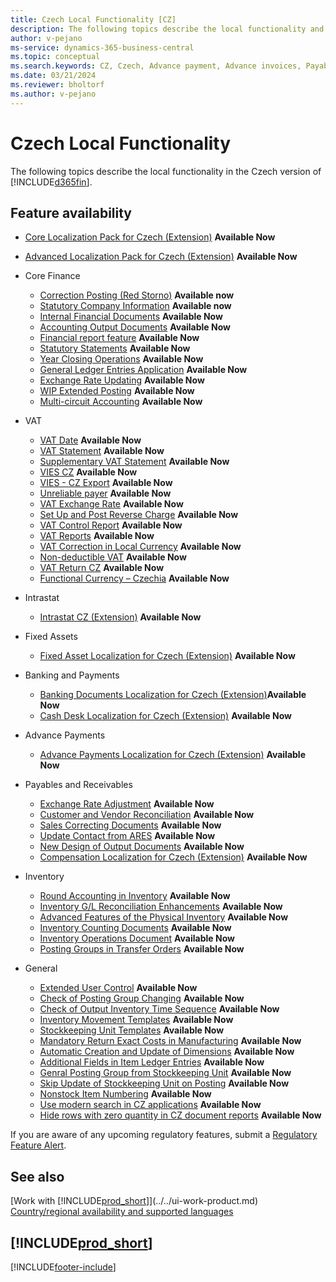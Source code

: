 ```yaml
---
title: Czech Local Functionality [CZ]
description: The following topics describe the local functionality and features for the Czech version of Business Central.
author: v-pejano
ms-service: dynamics-365-business-central
ms.topic: conceptual
ms.search.keywords: CZ, Czech, Advance payment, Advance invoices, Payables, Finance,  Cash, Cash Desk
ms.date: 03/21/2024
ms.reviewer: bholtorf
ms.author: v-pejano
---
```


# Czech Local Functionality

The following topics describe the local functionality in the Czech version of [!INCLUDE[d365fin](../../includes/d365fin_md.md)].

## Feature availability

* [Core Localization Pack for Czech (Extension)](ui-extensions-core-localization-pack-cz.md) **Available Now**
* [Advanced Localization Pack for Czech (Extension)](ui-extensions-advanced-localization-pack-cz.md) **Available Now**

* Core Finance  
  * [Correction Posting (Red Storno)](how-to-use-corrections-posting.md) **Available now**
  * [Statutory Company Information](statutory-company-information.md) **Available now**
  * [Internal Financial Documents](internal-financial-documents.md) **Available Now**  
  * [Accounting Output Documents](accounting-output-documents.md) **Available Now**  
  * [Financial report feature](how-to-use-accounting-schedule-feature.md) **Available Now**
  * [Statutory Statements](statutory-statements.md)  **Available Now**  
  * [Year Closing Operations](year-close-operations.md) **Available Now**
  * [General Ledger Entries Application](general-ledger-entries-application.md) **Available Now**
  * [Exchange Rate Updating](exchange-rate-update.md) **Available Now**
  * [WIP Extended Posting](wip-extended-posting.md) **Available Now**
  * [Multi-circuit Accounting](how-to-use-multi-circuit-accounting.md) **Available Now**
  
* VAT
  * [VAT Date](how-to-setup-vat-date.md) **Available Now**
  * [VAT Statement](vat-statement.md) **Available Now**
  * [Supplementary VAT Statement](supplementary-vat-statement.md) **Available Now**
  * [VIES CZ](vies-cz.md) **Available Now**
  * [VIES - CZ Export](how-to-use-vies-cz-export.md) **Available Now**
  * [Unreliable payer](unreliable-payer.md) **Available Now**
  * [VAT Exchange Rate](how-to-setup-vat-exchange-rate.md) **Available Now**
  * [Set Up and Post Reverse Charge](how-to-setup-and-post-reverse-charge.md) **Available Now**
  * [VAT Control Report](vat-control-report.md) **Available Now**
  * [VAT Reports](vat-reports-cz.md) **Available Now**
  * [VAT Correction in Local Currency](how-to-setup-vat-correction-local-currency.md) **Available Now**
  * [Non-deductible VAT](non-deductible-vat.md) **Available Now**
  * [VAT Return CZ](vat-return-cz.md) **Available Now**
  * [Functional Currency – Czechia](functional-currency.md) **Available Now**

* Intrastat
  * [Intrastat CZ (Extension)](ui-extensions-intrastat-localization-cz.md) **Available Now**

* Fixed Assets
  * [Fixed Asset Localization for Czech (Extension)](ui-extensions-fixed-asset-localization-cz.md) **Available Now**

* Banking and Payments
  * [Banking Documents Localization for Czech (Extension)](ui-extensions-banking-documents-localization-cz.md)**Available Now**
  * [Cash Desk Localization for Czech (Extension)](ui-extensions-cash-desk-localization-cz.md) **Available Now**

* Advance Payments  
  * [Advance Payments Localization for Czech (Extension)](ui-extensions-advance-payments-localization-cz.md) **Available Now**

* Payables and Receivables
  * [Exchange Rate Adjustment](how-to-use-exchange-rates-adjustment-feature.md) **Available Now**
  * [Customer and Vendor Reconciliation](customers-vendors-reconciliations.md) **Available Now**
  * [Sales Correcting Documents](sales-correcting-documents.md) **Available Now**
  * [Update Contact from ARES](how-to-update-contacts-from-ares.md) **Available Now**
  * [New Design of Output Documents](new-design-of-output-documents.md) **Available Now**
  * [Compensation Localization for Czech (Extension)](ui-extensions-compensations-localization-cz.md) **Available Now**

* Inventory
  * [Round Accounting in Inventory](how-to-setup-round-account-in-inventory.md) **Available Now**
  * [Inventory G/L Reconciliation Enhancements](how-to-use-inventory-gl-reconciliation-enhancements.md) **Available Now**
  * [Advanced Features of the Physical Inventory](advanced-features-physical-inventory.md) **Available Now**
  * [Inventory Counting Documents](how-to-use-inventory-counting-documents.md) **Available Now**
  * [Inventory Operations Document](how-to-use-inventory-operations-document.md) **Available Now**
  * [Posting Groups in Transfer Orders](how-to-use-posting-groups-in-transfer-orders.md) **Available Now**

* General
  * [Extended User Control](how-to-setup-extended-user-control.md) **Available Now**
  * [Check of Posting Group Changing](check-of-posting-group-changing.md) **Available Now**
  * [Check of Output Inventory Time Sequence](check-output-inventory-time-sequence.md) **Available Now**
  * [Inventory Movement Templates](inventory-movement-templates.md) **Available Now**
  * [Stockkeeping Unit Templates](stockkeeping-unit-templates.md) **Available Now**
  * [Mandatory Return Exact Costs in Manufacturing](how-to-setup-mandatory-return-exact-costs-manufacturing.md) **Available Now**
  * [Automatic Creation and Update of Dimensions](how-to-setup-automatic-creation-and-update-dimensions.md) **Available Now**
  * [Additional Fields in Item Ledger Entries](how-to-use-add-fields-item-entries.md) **Available Now**
  * [Genral Posting Group from Stockkeeping Unit](how-to-setup-gen-prod-posting-group-from-sku.md) **Available Now**
  * [Skip Update of Stockkeeping Unit on Posting](how-to-setup-skip-update-sku-on-posting.md) **Available Now**
  * [Nonstock Item Numbering](how-to-setup-nonstock-item-numbering.md) **Available Now**
  * [Use modern search in CZ applications](use-modern-search-cz.md) **Available Now**
  * [Hide rows with zero quantity in CZ document reports](hide-rows-with-zero-quantity-in-cz-document-reports.md) **Available Now**

If you are aware of any upcoming regulatory features, submit a [Regulatory Feature Alert](https://forms.office.com/pages/responsepage.aspx?id=v4j5cvGGr0GRqy180BHbRwkeauYiJKZOpJ0CtKuVmJlURURaMlQ4Rk05UFY4NkVEOTA0MUU5WThXSC4u).

## See also

[Work with [!INCLUDE[prod_short](../../includes/prod_short.md)]](../../ui-work-product.md)  
[Country/regional availability and supported languages](/dynamics365/business-central/dev-itpro/compliance/apptest-countries-and-translations)  

## [!INCLUDE[prod_short](../../includes/free_trial_md.md)]  

[!INCLUDE[footer-include](../../includes/footer-banner.md)]
